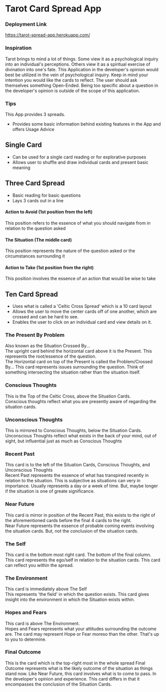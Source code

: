 # Tarot Card Spread App

### Deployment Link
https://tarot-spread-app.herokuapp.com/


### Inspiration
Tarot brings to mind a lot of things. Some view it as a psychological inquiry into an individual's perceptions. Others view it as a spiritual exercise of divination into one's fate. This Application in the developer's opinion would best be utilized in the vein of psychological inquiry. Keep in mind your intention you would like the cards to reflect. The user should ask themselves something Open-Ended. Being too specific about a question in the developer's opinion is outside of the scope of this application.

### Tips
This App provides 3 spreads.
- Provides some basic information behind existing features in the App and offers Usage Advice

## Single Card
- Can be used for a single card reading or for explorative purposes
- Allows user to shuffle and draw individual cards and present basic meaning

## Three Card Spread
- Basic reading for basic questions
- Lays 3 cards out in a line

#### Action to Avoid (1st position from the left)
This position refers to the essence of what you should navigate from in relation to the question asked
#### The Situation (The middle card)
This position represents the nature of the question asked or the circumstances surrounding it
#### Action to Take (1st position from the right)
This position involves the essence of an action that would be wise to take

## Ten Card Spread
- Uses what is called a 'Celtic Cross Spread' which is a 10 card layout
- Allows the user to move the center cards off of one another, which are crossed and can be hard to see.
- Enables the user to click on an individual card and view details on it.
### The Present By Problem
Also known as the Situation Crossed By... <br>
The upright card behind the horizontal card above it is the Present. This represents the root/essence of the question. <br>
The Horizontal card on top of the Present is called the Problem/Crossed By... This card represents issues surrounding the question. Think of something intersecting the situation rather than the situation itself.
### Conscious Thoughts
This is the Top of the Celtic Cross, above the Situation Cards. <br>
Conscious thoughts reflect what you are presently aware of regarding the situation cards.
### Unconscious Thoughts
This is mirrored to Conscious Thoughts, below the Situation Cards. <br>
Unconscious Thoughts reflect what exists in the back of your mind, out of sight, but influential just as much as Conscious Thoughts
### Recent Past
This card is to the left of the Situation Cards, Conscious Thoughts, and Unconscious Thoughts <br>
Recent Past represents the essence of what has transpired recently in relation to the situation. This is subjective as situations can very in importance. Usually represents a day or a week of time. But, maybe longer if the situation is one of greate significance.
### Near Future
This card is mirror in position of the Recent Past, this exists to the right of the aforementioned cards before the final 4 cards to the right. <br>
Near Future represents the essence of probable coming events involving the situation cards. But, not the conclusion of the situation cards.
### The Self
This card is the bottom most right card. The bottom of the final column. <br>
This card represents the ego/self in relation to the situation cards. This card can reflect you within the spread.
### The Environment
This card is immediately above The Self <br>
This represents 'the field' in which the question exists. This card gives insight into the environment in which the Situation exists within.
### Hopes and Fears
This card is above The Environment. <br>
Hopes and Fears represents what your attitudes surrounding the outcome are. The card may represent Hope or Fear moreso than the other. That's up to you to determine.
### Final Outcome
This is the card which is the top-right most in the whole spread
Final Outcome represents what is the likely outcome of the situation as things stand now. Like Near Future, this card involves what is to come to pass. In the developer's opinion and experience. This card differs in that it encompasses the conclusion of the Situation Cards.
